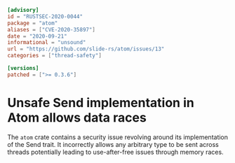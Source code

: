 ```toml
[advisory]
id = "RUSTSEC-2020-0044"
package = "atom"
aliases = ["CVE-2020-35897"]
date = "2020-09-21"
informational = "unsound"
url = "https://github.com/slide-rs/atom/issues/13"
categories = ["thread-safety"]

[versions]
patched = [">= 0.3.6"]
```

# Unsafe Send implementation in Atom allows data races

The `atom` crate contains a security issue revolving around its implementation
of the Send trait. It incorrectly allows any arbitrary type to be sent across
threads potentially leading to use-after-free issues through memory races.
